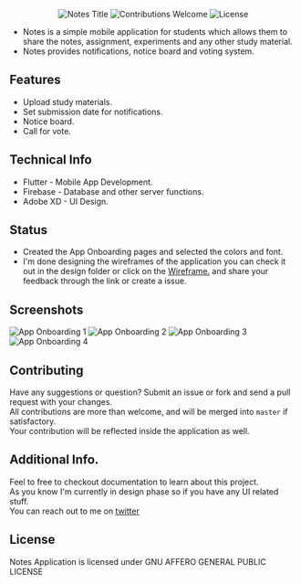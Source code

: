 <p align="center">
	<img alt="Notes Title" src="https://github.com/gupta-shrinath/Notes/blob/master/screenshots/Notes%20Title.PNG">
	<img alt="Contributions Welcome" src="https://img.shields.io/badge/contributions-welcome-brightgreen?style=for-the-badge&labelColor=black&logo=github">
	<img alt="License" src="https://img.shields.io/github/license/gupta-shrinath/Notes?color=bright%20green&labelColor=black&logo=github&style=for-the-badge">
</p>

* Notes is a simple mobile application for students which allows them to share the notes, assignment, experiments  and any other study material.
* Notes provides notifications, notice board and voting system.  

## Features
* Upload study materials.
* Set submission date for notifications.
* Notice board.
* Call for vote.

## Technical Info
* Flutter - Mobile App Development.
* Firebase - Database and other server functions.
* Adobe XD - UI Design.

## Status
* Created the App Onboarding pages and selected the colors and font.
* I'm done designing the wireframes of the application you can check it out in the design folder or click on the [Wireframe.](https://xd.adobe.com/view/57efebc3-fdd4-4c58-bed4-21208a02d490-02bc/) and share your feedback through the link or create a issue.


## Screenshots
![App Onboarding 1](https://github.com/gupta-shrinath/Notes/blob/master/screenshots/App%20Onboarding%201.png)
![App Onboarding 2](https://github.com/gupta-shrinath/Notes/blob/master/screenshots/App%20Onboarding%202.png)
![App Onboarding 3](https://github.com/gupta-shrinath/Notes/blob/master/screenshots/App%20Onboarding%203.png)
![App Onboarding 4](https://github.com/gupta-shrinath/Notes/blob/master/screenshots/App%20Onboarding%204.png)

## Contributing
Have any suggestions or question? Submit an issue or fork and send a pull request with your changes.\
All contributions are more than welcome, and will be merged into `master` if satisfactory.\
Your contribution will be reflected inside the application as well.

## Additional Info.
Feel to free to checkout documentation to learn about this project.\
As you know I'm currently in design phase so if you have any UI related stuff.\
You can reach out to me on [twitter](https://twitter.com/gupta_shrinath)

## License
Notes Application is licensed under GNU AFFERO GENERAL PUBLIC LICENSE
